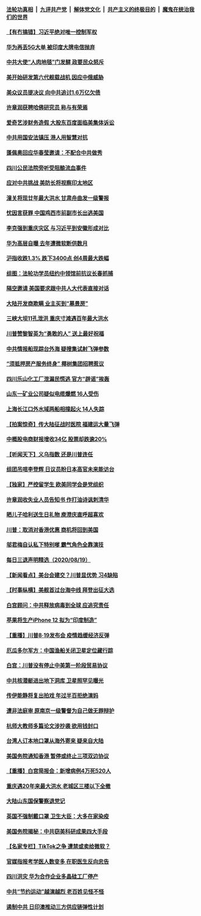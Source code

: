 

####  [法轮功真相](../../../../basic/blob/master/README.md?t=08210202) &nbsp;|&nbsp; [九评共产党](../../../../9ping.md/blob/master/README.md?t=08210202) &nbsp;|&nbsp; [解体党文化](../../../../jtdwh.md/blob/master/README.md?t=08210202)  &nbsp;|&nbsp; [共产主义的终极目的](../../../../gczydzjmd.md/blob/master/README.md?t=08210202) &nbsp;|&nbsp; [魔鬼在统治我们的世界](../../../../mgztzwmdsj.md/blob/master/README.md?t=08210202) 

#### [【有冇搞错】习近平绝对唯一控制军权](../pages/nsc413/n12346129.md?t=08210202) 

#### [华为再丢5G大单 被印度大牌电信抛弃](../pages/nsc413/n12346067.md?t=08210202) 

#### [中共大使“人肉地毯”门发酵 政要民众怒斥](../pages/nsc413/n12345706.md?t=08210202) 

#### [美开始研发第六代舰载战机 因应中俄威胁](../pages/nsc413/n12345742.md?t=08210202) 

#### [美众议员提决议 向中共追讨1.6万亿欠债](../pages/nsc413/n12345637.md?t=08210202) 

#### [许章润获聘哈佛研究员 称与有荣焉](../pages/nsc413/n12345704.md?t=08210202) 

#### [爱奇艺涉财务造假 大股东百度面临美集体诉讼](../pages/nsc413/n12345665.md?t=08210202) 

#### [中共用国安法镇压 港人用智慧对抗](../pages/nsc413/n12345439.md?t=08210202) 

#### [蓬佩奥回应华春莹邀请：不配合中共做秀](../pages/nsc413/n12345571.md?t=08210202) 

#### [四川公民法院旁听受阻酿流血事件](../pages/nsc413/n12345217.md?t=08210202) 

#### [应对中共挑战 美防长将视察印太地区](../pages/nsc413/n12345434.md?t=08210202) 

#### [潼关将现廿年最大洪水 甘肃舟曲发一级警报](../pages/nsc413/n12345274.md?t=08210202) 

#### [忧因言获罪 中国鸡西市前副市长出逃美国](../pages/nsc413/n12344501.md?t=08210202) 


#### [李克强到重庆灾区 与习近平到安徽形成对比](../pages/nsc413/n12345050.md?t=08210202) 

#### [华为高层自曝 去年遭微软断供数月](../pages/nsc413/n12345116.md?t=08210202) 

#### [沪指收跌1.3% 跌下3400点 创4周最大跌幅](../pages/nsc413/n12345197.md?t=08210202) 

#### [组图：法轮功学员纽约中领馆前抗议长春抓捕](../pages/nsc413/n12342571.md?t=08210202) 

#### [隔空邀请 美国要求跟中共人大代表直接对话](../pages/nsc413/n12345010.md?t=08210202) 

#### [大陆开发商欺瞒 业主买到“墓景房”](../pages/nsc413/n12344405.md?t=08210202) 

#### [三峡大坝11孔泄洪 重庆寸滩遇百年最大洪水](../pages/nsc413/n12344248.md?t=08210202) 

#### [川普赞黎智英为“勇敢的人” 送上最好祝福](../pages/nsc413/n12344965.md?t=08210202) 

#### [中共情报船现踪台外海 疑搜集试射飞弹参数](../pages/nsc413/n12344739.md?t=08210202) 

#### [“须抵押房产服务终身” 椰树集团招聘惹议](../pages/nsc413/n12344658.md?t=08210202) 

#### [四川乐山化工厂泄漏民慌逃 官方“辟谣”挨轰](../pages/nsc413/n12344699.md?t=08210202) 

#### [山东一矿业公司疑似电缆爆燃 16人受伤](../pages/nsc413/n12344644.md?t=08210202) 

#### [上海长江口外水域两船相撞起火 14人失踪](../pages/nsc413/n12344375.md?t=08210202) 

#### [【拍案惊奇】传大陆征战时医院 福建运大量飞弹](../pages/nsc413/n12344332.md?t=08210202) 

#### [中概股电商财报增收34亿 股票却跌逾20%](../pages/nsc413/n12343994.md?t=08210202) 

#### [【听闻天下】义乌指数 还是川普连任](../pages/nsc413/n12344397.md?t=08210202) 

#### [组团吊唁李登辉 日议员盼日本高官未来能访台](../pages/nsc413/n12344326.md?t=08210202) 

#### [【独家】严控留学生 欧美同学会是党组织](../pages/nsc413/n12330248.md?t=08210202) 

#### [许章润收失业人员告知书 作打油诗讽刺清华](../pages/nsc413/n12344154.md?t=08210202) 

#### [晒儿子哈利送生日礼物 庾澄庆直呼超喜欢](../pages/nsc413/n12343647.md?t=08210202) 

#### [川普：取消对香港优惠 商机将回到美国](../pages/nsc413/n12344201.md?t=08210202) 

#### [邬君梅自认私下特别嗲 霸气角色全靠演技](../pages/nsc413/n12343865.md?t=08210202) 

#### [每日三退声明精选（2020/08/19）](../pages/nsc413/n12344141.md?t=08210202) 

#### [【新闻看点】美台会建交？川普显优势 习4缺陷](../pages/nsc413/n12343568.md?t=08210202) 

#### [【时事纵横】美舰首过台海中线 拜登出征大选](../pages/nsc413/n12343579.md?t=08210202) 

#### [白宫顾问：中共释放病毒到全球 应追究责任](../pages/nsc413/n12343803.md?t=08210202) 

#### [苹果将生产iPhone 12 拟为“印度制造”](../pages/nsc413/n12343727.md?t=08210202) 

#### [【重播】川普8·19发布会 疫情趋缓经济反弹](../pages/nsc413/n12343649.md?t=08210202) 

#### [厄瓜多尔军方：中国渔船关闭卫星定位藏行踪](../pages/nsc413/n12343793.md?t=08210202) 

#### [白宫：川普没有停止中美第一阶段贸易协议](../pages/nsc413/n12343552.md?t=08210202) 

#### [中共核潜艇进出地下洞库 卫星照罕见曝光](../pages/nsc413/n12343489.md?t=08210202) 

#### [传伊能静将复出拍戏 年过半百拒绝演妈](../pages/nsc413/n12343359.md?t=08210202) 

#### [遭非法庭审 原南京一级警督为自己做无罪辩护](../pages/nsc413/n12342970.md?t=08210202) 

#### [杭师大教师多篇论文涉抄袭 欲用钱封口](../pages/nsc413/n12343559.md?t=08210202) 

#### [台湾人订本地口罩从海外寄来 疑来自大陆](../pages/nsc413/n12343480.md?t=08210202) 

#### [美国务院通知香港 暂停或终止三项双边协议](../pages/nsc413/n12343493.md?t=08210202) 

#### [【重播】白宫简报会：新增病例4万死520人](../pages/nsc413/n12343274.md?t=08210202) 

#### [重庆遇20年来最大洪水 老城区三楼以下全撤](../pages/nsc413/n12342918.md?t=08210202) 

#### [大陆山东国保警察退党记](../pages/nsc413/n12342919.md?t=08210202) 

#### [英国不强制戴口罩 卫生大臣：大多在家染疫](../pages/nsc413/n12343290.md?t=08210202) 

#### [美国务院揭秘：中共窃美科研成果四大手段](../pages/nsc413/n12343292.md?t=08210202) 

#### [【名家专栏】TikTok之争 遭禁或卖给微软？](../pages/nsc413/n12325688.md?t=08210202) 

#### [官媒指报考学医人数变多 在职医生反向忠告](../pages/nsc413/n12343258.md?t=08210202) 

#### [四川洪灾 华为合作企业多晶硅工厂停产](../pages/nsc413/n12343121.md?t=08210202) 

#### [中共“节约运动”越演越烈 老百姓见怪不怪](../pages/nsc413/n12343098.md?t=08210202) 

#### [遏制中共 日印澳推动三方供应链弹性计划](../pages/nsc413/n12343102.md?t=08210202) 

